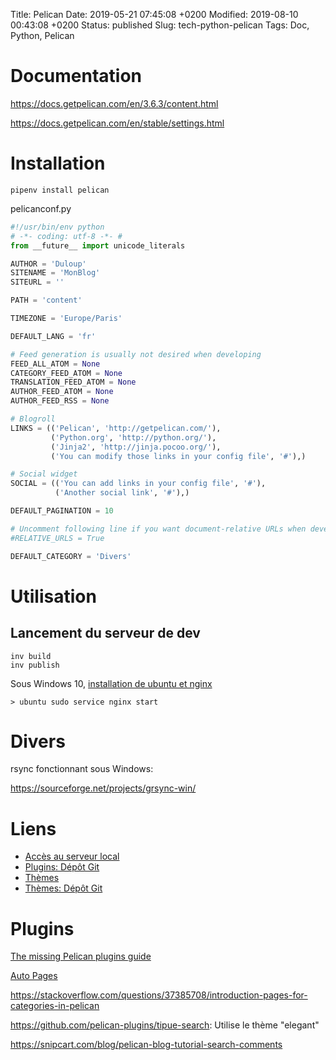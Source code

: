 Title: Pelican
Date: 2019-05-21 07:45:08 +0200
Modified: 2019-08-10 00:43:08 +0200
Status: published
Slug: tech-python-pelican
Tags: Doc, Python, Pelican

# Documentation

<https://docs.getpelican.com/en/3.6.3/content.html>

<https://docs.getpelican.com/en/stable/settings.html>

# Installation

	pipenv install pelican

pelicanconf.py

```python
#!/usr/bin/env python
# -*- coding: utf-8 -*- #
from __future__ import unicode_literals

AUTHOR = 'Duloup'
SITENAME = 'MonBlog'
SITEURL = ''

PATH = 'content'

TIMEZONE = 'Europe/Paris'

DEFAULT_LANG = 'fr'

# Feed generation is usually not desired when developing
FEED_ALL_ATOM = None
CATEGORY_FEED_ATOM = None
TRANSLATION_FEED_ATOM = None
AUTHOR_FEED_ATOM = None
AUTHOR_FEED_RSS = None

# Blogroll
LINKS = (('Pelican', 'http://getpelican.com/'),
         ('Python.org', 'http://python.org/'),
         ('Jinja2', 'http://jinja.pocoo.org/'),
         ('You can modify those links in your config file', '#'),)

# Social widget
SOCIAL = (('You can add links in your config file', '#'),
          ('Another social link', '#'),)

DEFAULT_PAGINATION = 10

# Uncomment following line if you want document-relative URLs when developing
#RELATIVE_URLS = True

DEFAULT_CATEGORY = 'Divers'
```

# Utilisation

## Lancement du serveur de dev

    inv build
    inv publish

Sous Windows 10, [installation de ubuntu et nginx](/system/windows-subsystem-for-linux)

    > ubuntu sudo service nginx start

# Divers

rsync fonctionnant sous Windows:

https://sourceforge.net/projects/grsync-win/

# Liens

* [Accès au serveur local](http://localhost:8100/)
* [Plugins: Dépôt Git](https://github.com/getpelican/pelican-plugins)
* [Thèmes](http://www.pelicanthemes.com/)
* [Thèmes: Dépôt Git](https://github.com/getpelican/pelican-themes)

# Plugins

[The missing Pelican plugins guide](https://blog.geographer.fr/pelican-plugins)

[Auto Pages](https://github.com/getpelican/pelican-plugins/tree/master/autopages)

<https://stackoverflow.com/questions/37385708/introduction-pages-for-categories-in-pelican>

<https://github.com/pelican-plugins/tipue-search>: Utilise le thème "elegant"

<https://snipcart.com/blog/pelican-blog-tutorial-search-comments>
